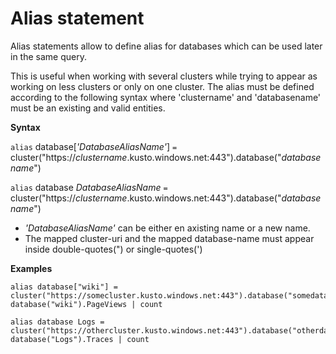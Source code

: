# Alias statement

Alias statements allow to define alias for databases which can be used later in the same query.

This is useful when working with several clusters while trying to appear as working on less clusters or only on one cluster.
The alias must be defined according to the following syntax where 'clustername' and 'databasename' must be an existing and valid entities.

**Syntax**

`alias` database[*'DatabaseAliasName'*] `=` cluster("https://*clustername*.kusto.windows.net:443").database("*databasename*")

`alias` database *DatabaseAliasName* `=` cluster("https://*clustername*.kusto.windows.net:443").database("*databasename*")

* *'DatabaseAliasName'* can be either en axisting name or a new name.
* The mapped cluster-uri and the mapped database-name must appear inside double-quotes(") or single-quotes(')

**Examples**

<!-- csl -->
```
alias database["wiki"] = cluster("https://somecluster.kusto.windows.net:443").database("somedatabase");
database("wiki").PageViews | count 
```

<!-- csl -->
```
alias database Logs = cluster("https://othercluster.kusto.windows.net:443").database("otherdatabase");
database("Logs").Traces | count 
```
